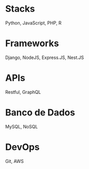 # Stacks
Python, JavaScript, PHP, R

# Frameworks
Django, NodeJS, Express.JS, Nest.JS 

# APIs
Restful, GraphQL

# Banco de Dados
MySQL, NoSQL

# DevOps 
Git, AWS
